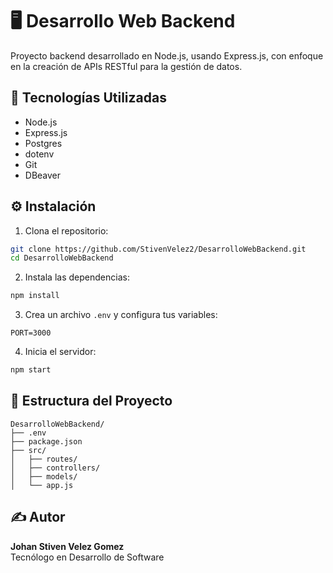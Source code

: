 
# 🖥️ Desarrollo Web Backend

Proyecto backend desarrollado en Node.js, usando Express.js, con enfoque en la creación de APIs RESTful para la gestión de datos.

## 🚀 Tecnologías Utilizadas

- Node.js
- Express.js
- Postgres
- dotenv
- Git
- DBeaver

## ⚙️ Instalación

1. Clona el repositorio:

```bash
git clone https://github.com/StivenVelez2/DesarrolloWebBackend.git
cd DesarrolloWebBackend
```

2. Instala las dependencias:

```bash
npm install
```

3. Crea un archivo `.env` y configura tus variables:

```env
PORT=3000
```

4. Inicia el servidor:

```bash
npm start
```

## 📂 Estructura del Proyecto

```
DesarrolloWebBackend/
├── .env
├── package.json
├── src/
│   ├── routes/
│   ├── controllers/
│   ├── models/
│   └── app.js
```

## ✍️ Autor

**Johan Stiven Velez Gomez**  
Tecnólogo en Desarrollo de Software
